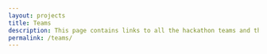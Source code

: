 ```yaml
---
layout: projects
title: Teams
description: This page contains links to all the hackathon teams and their projects.  
permalink: /teams/
---
```

